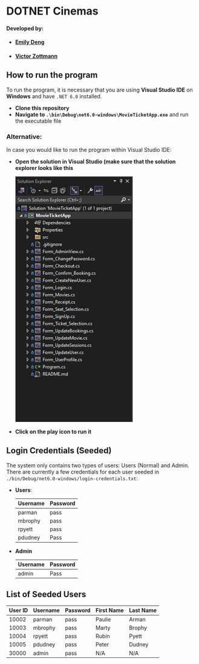 # DOTNET Cinemas

#### Developed by: 

- #### [Emily Deng](https://github.com/emxdeng)

- #### [Victor Zottmann](https://github.com/victorzottmann)

## How to run the program

To run the program, it is necessary that you are using **Visual Studio IDE** on **Windows** and have `.NET 6.0` installed.

- **Clone this repository**
- **Navigate to `.\bin\Debug\net6.0-windows\MovieTicketApp.exe`** and run the executable file

### Alternative:

In case you would like to run the program within Visual Studio IDE:

- **Open the solution in Visual Studio (make sure that the solution explorer looks like this**

  ![solution-explorer](./screenshots/solution-explorer.png)

- **Click on the play icon to run it**

## Login Credentials (Seeded)

The system only contains two types of users: Users (Normal) and Admin. There are currently a few credentials for each user seeded in `./bin/Debug/net6.0-windows/login-credentials.txt`:

- **Users**:

  | Username | Password |
  | -------- | -------- |
  | parman   | pass     |
  | mbrophy  | pass     |
  | rpyett   | pass     |
  | pdudney  | Pass     |

- **Admin**

  | Username | Password |
  | -------- | -------- |
  | admin    | Pass     |



## List of Seeded Users

| User ID | Username | Password | First Name | Last Name |
| ------- | -------- | -------- | ---------- | --------- |
| 10002   | parman   | pass     | Paulie     | Arman     |
| 10003   | mbrophy  | pass     | Marty      | Brophy    |
| 10004   | rpyett   | pass     | Rubin      | Pyett     |
| 10005   | pdudney  | pass     | Peter      | Dudney    |
| 30000   | admin    | pass     | N/A        | N/A       |









